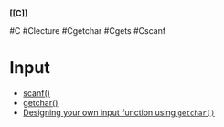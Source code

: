 **[[C]]**

#C #Clecture #Cgetchar #Cgets #Cscanf 
# Input

- [scanf()](Cscanf)
- [getchar()](Cgetchar)
- [Designing your own input function using `getchar()`](CINPUTdesigngetchar.md)
